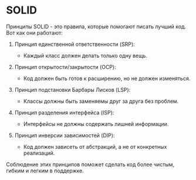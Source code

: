 
# SOLID
Принципы SOLID - это правила, которые помогают писать лучший код. Вот как они работают:

1. Принцип единственной ответственности (SRP):
   - Каждый класс должен делать только одну вещь.

2. Принцип открытости/закрытости (OCP):
   - Код должен быть готов к расширению, но не должен изменяться.

3. Принцип подстановки Барбары Лисков (LSP):
   - Классы должны быть заменяемы друг за друга без проблем.

4. Принцип разделения интерфейса (ISP):
   - Интерфейсы не должны содержать лишней информации.

5. Принцип инверсии зависимостей (DIP):
   - Код должен зависеть от абстракций, а не от конкретных реализаций.

Соблюдение этих принципов поможет сделать код более чистым, гибким и легким в поддержке.

